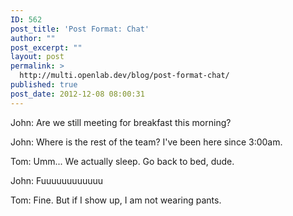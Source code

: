 ```yaml
---
ID: 562
post_title: 'Post Format: Chat'
author: ""
post_excerpt: ""
layout: post
permalink: >
  http://multi.openlab.dev/blog/post-format-chat/
published: true
post_date: 2012-12-08 08:00:31
---
```

John: Are we still meeting for breakfast this morning?

John: Where is the rest of the team? I've been here since 3:00am.

Tom: Umm... We actually sleep. Go back to bed, dude.

John: Fuuuuuuuuuuuu

Tom: Fine. But if I show up, I am not wearing pants.